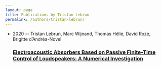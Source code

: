 ```yaml
---
layout: page
title: Publications by Tristan Lebrun
permalink: /authors/tristan-lebrun/
---
```


<ul class="post-list">
<li><span class='post-meta'>2020 -- Tristan Lebrun, Marc Wijnand, Thomas Hélie, David Roze, Brigitte d’Andréa-Novel</span><h3><a class='post-link' href='../../electroacoustic-absorbers-based-on-passive-finite-time-control-of-loudspeakers-a-numerical-investigation'>Electroacoustic Absorbers Based on Passive Finite-Time Control of Loudspeakers: A Numerical Investigation</a></h3></li>

</ul>
